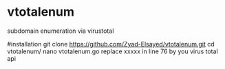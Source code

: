 # vtotalenum
subdomain enumeration via virustotal 

#installation 
git clone https://github.com/Zyad-Elsayed/vtotalenum.git
cd vtotalenum/
nano vtotalenum.go
replace xxxxx in line 76 by you virus total api 
